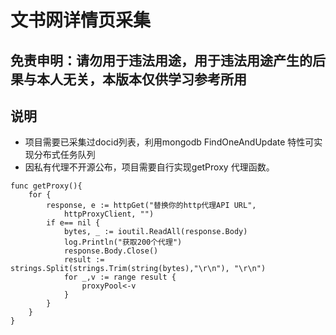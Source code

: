 # 文书网详情页采集
## 免责申明：请勿用于违法用途，用于违法用途产生的后果与本人无关，本版本仅供学习参考所用
## 说明
- 项目需要已采集过docid列表，利用mongodb FindOneAndUpdate 特性可实现分布式任务队列
-  因私有代理不开源公布，项目需要自行实现getProxy 代理函数。

```
func getProxy(){
	for {
		response, e := httpGet("替换你的http代理API URL",
			httpProxyClient, "")
		if e== nil {
			bytes, _ := ioutil.ReadAll(response.Body)
			log.Println("获取200个代理")
			response.Body.Close()
			result := strings.Split(strings.Trim(string(bytes),"\r\n"), "\r\n")
			for _,v := range result {
				proxyPool<-v
			}
		}
	}
}
```